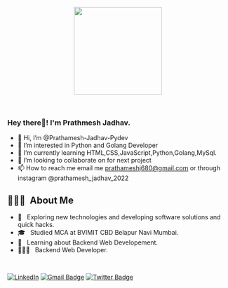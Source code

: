 <p align="center">
  <img src="https://github.com/thompsonemerson/thompsonemerson/raw/master/cover-thompson.png" height="200"/>
</p>
<br>
<h3> Hey there👋! I'm Prathmesh Jadhav.</h2>

- 👋 Hi, I’m @Prathamesh-Jadhav-Pydev
- 👀 I’m interested in Python and Golang Developer  
- 🌱 I’m currently learning HTML,CSS,JavaScript,Python,Golang,MySql.
- 💞️ I’m looking to collaborate on for next project
- 📫 How to reach me email me prathameshj680@gmail.com or through instagram @prathamesh_jadhav_2022


## 👨🏻‍💻 &nbsp;About Me 

- 🤔 &nbsp; Exploring new technologies and developing software solutions and quick hacks.
- 🎓 &nbsp; Studied MCA at BVIMIT CBD Belapur Navi Mumbai.
- 💼 &nbsp; Learning about Backend Web Developement.
- 👨🏻‍💻 &nbsp; Backend Web Developer.

<br>

[![LinkedIn](https://img.shields.io/badge/-Prathamesh-Jadhav-2021-blue?style=flat-square&logo=linkedin&logoColor=white&link=https://www.linkedin.com/in/prathamesh-jadhav-2021)](https://www.linkedin.com/in/prathamesh-jadhav-2021)
[![Gmail Badge](https://img.shields.io/badge/-prathameshj680@gmail.com-c14438?style=flat-square&logo=Gmail&logoColor=white&link=mailto:prathameshj680@gmail.com)](mailto:prathameshj680@gmail.com)
[![Twitter Badge](https://img.shields.io/badge/-@Prathamesh_Jadhav-1ca0f1?style=flat-square&labelColor=1ca0f1&logo=twitter&logoColor=white&link=https://twitter.com/prathameshtechs)](https://twitter.com/mL_Prathamesh)
<!---
Prathamesh-Jadhav-Pydev/Prathamesh-Jadhav-Pydev is a ✨ special ✨ repository because its `README.md` (this file) appears on your GitHub profile.
You can click the Preview link to take a look at your changes.
--->
